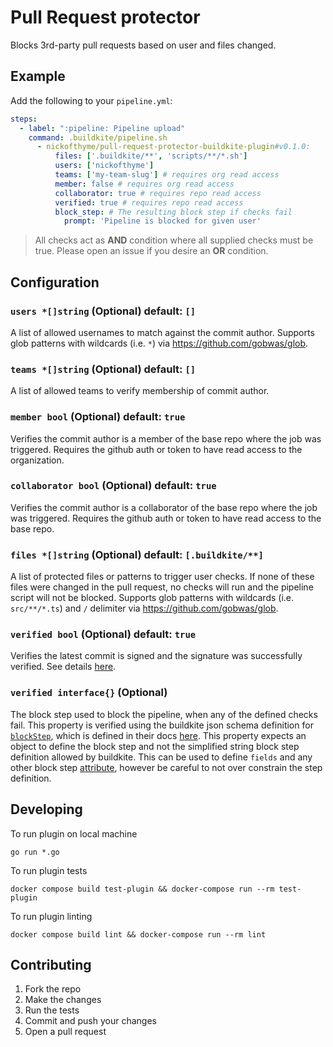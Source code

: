 # Pull Request protector

Blocks 3rd-party pull requests based on user and files changed.

## Example

Add the following to your `pipeline.yml`:

```yml
steps:
  - label: ":pipeline: Pipeline upload"
    command: .buildkite/pipeline.sh
      - nickofthyme/pull-request-protector-buildkite-plugin#v0.1.0:
          files: ['.buildkite/**', 'scripts/**/*.sh']
          users: ['nickofthyme']
          teams: ['my-team-slug'] # requires org read access
          member: false # requires org read access
          collaborator: true # requires repo read access
          verified: true # requires repo read access
          block_step: # The resulting block step if checks fail
            prompt: 'Pipeline is blocked for given user'
```

> All checks act as **AND** condition where all supplied checks must be true. Please open an issue if you desire an **OR** condition.

## Configuration

### `users *[]string` (Optional) default: `[]`

A list of allowed usernames to match against the commit author. Supports glob patterns with wildcards (i.e. `*`) via https://github.com/gobwas/glob.

### `teams *[]string` (Optional) default: `[]`

A list of allowed teams to verify membership of commit author.

### `member bool` (Optional) default: `true`

Verifies the commit author is a member of the base repo where the job was triggered. Requires the github auth or token to have read access to the organization.

### `collaborator bool` (Optional) default: `true`

Verifies the commit author is a collaborator of the base repo where the job was triggered. Requires the github auth or token to have read access to the base repo.

### `files *[]string` (Optional) default: `[.buildkite/**]`

A list of protected files or patterns to trigger user checks. If none of these files were changed in the pull request, no checks will run and the pipeline script will not be blocked. Supports glob patterns with wildcards (i.e. `src/**/*.ts`) and `/` delimiter via https://github.com/gobwas/glob.

### `verified bool` (Optional) default: `true`

Verifies the latest commit is signed and the signature was successfully verified. See details [here](https://docs.github.com/en/authentication/managing-commit-signature-verification/displaying-verification-statuses-for-all-of-your-commits).

### `verified interface{}` (Optional)

The block step used to block the pipeline, when any of the defined checks fail. This property is verified using the buildkite json schema definition for [`blockStep`](https://raw.githubusercontent.com/buildkite/pipeline-schema/master/schema.json#/definitions/blockStep), which is defined in their docs [here](https://buildkite.com/docs/pipelines/block-step). This property expects an object to define the block step and not the simplified string block step definition allowed by buildkite. This can be used to define `fields` and any other block step [attribute](https://buildkite.com/docs/pipelines/block-step#block-step-attributes), however be careful to not over constrain the step definition.

## Developing

To run plugin on local machine

```shell
go run *.go
```

To run plugin tests

```shell
docker compose build test-plugin && docker-compose run --rm test-plugin
```

To run plugin linting

```shell
docker compose build lint && docker-compose run --rm lint
```

## Contributing

1. Fork the repo
2. Make the changes
3. Run the tests
4. Commit and push your changes
5. Open a pull request
